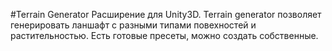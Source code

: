 #Terrain Generator
Расширение для Unity3D.
Terrain generator позволяет генерировать ланшафт с разными типами повехностей и растительностью. Есть готовые пресеты, можно создать собственные.
